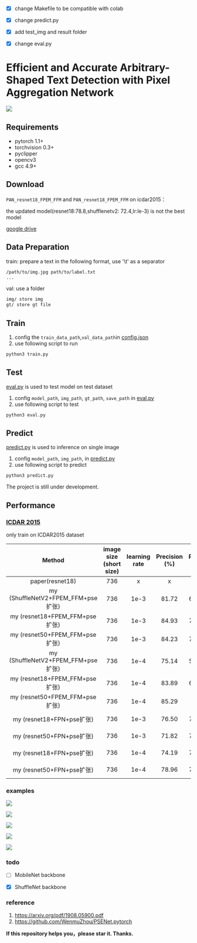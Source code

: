 - [x] change Makefile to be compatible with colab
- [x] change predict.py  
- [x] add test_img and result folder 
- [x] change eval.py 


# Efficient and Accurate Arbitrary-Shaped Text Detection with Pixel Aggregation Network

![](imgs/paper/PAN.jpg)

## Requirements
* pytorch 1.1+
* torchvision 0.3+
* pyclipper
* opencv3
* gcc 4.9+

## Download

`PAN_resnet18_FPEM_FFM` and `PAN_resnet18_FPEM_FFM` on icdar2015：

the updated model(resnet18:78.8,shufflenetv2: 72.4,lr:le-3) is not the best model

[google drive](https://drive.google.com/drive/folders/1bKPQEEOJ5kgSSRMpnDB8HIRecnD_s4bR?usp=sharing)

## Data Preparation

train: prepare a text in the following format, use '\t' as a separator
```bash
/path/to/img.jpg path/to/label.txt
...
```
val:
use a folder
```bash
img/ store img
gt/ store gt file
```

## Train
1. config the `train_data_path`,`val_data_path`in [config.json](config.json)
2. use following script to run
```sh
python3 train.py
```

## Test

[eval.py](eval.py) is used to test model on test dataset

1. config `model_path`, `img_path`, `gt_path`, `save_path` in [eval.py](eval.py)
2. use following script to test
```sh
python3 eval.py
```

## Predict 
[predict.py](predict.py) is used to inference on single image

1. config `model_path`, `img_path`, in [predict.py](predict.py)
2. use following script to predict
```sh
python3 predict.py
```

The project is still under development.

<h2 id="Performance">Performance</h2>

### [ICDAR 2015](http://rrc.cvc.uab.es/?ch=4)
only train on ICDAR2015 dataset

| Method                   | image size (short size) |learning rate | Precision (%) | Recall (%) | F-measure (%) | FPS |
|:--------------------------:|:-------:|:--------:|:--------:|:------------:|:---------------:|:-----:|
| paper(resnet18)  | 736 |x | x | x | 80.4 | 26.1 |
| my (ShuffleNetV2+FPEM_FFM+pse扩张)  |736 |1e-3| 81.72 | 66.73 | 73.47 | 24.71 (P100)|
| my (resnet18+FPEM_FFM+pse扩张)  |736 |1e-3| 84.93 | 74.09 | 79.14 | 21.31 (P100)|
| my (resnet50+FPEM_FFM+pse扩张)  |736 |1e-3| 84.23 | 76.12 | 79.96 | 14.22 (P100)|
| my (ShuffleNetV2+FPEM_FFM+pse扩张)  |736 |1e-4| 75.14 | 57.34 | 65.04 | 24.71 (P100)|
| my (resnet18+FPEM_FFM+pse扩张)  |736 |1e-4| 83.89 | 69.23 | 75.86 | 21.31 (P100)|
| my (resnet50+FPEM_FFM+pse扩张)  |736 |1e-4| 85.29 | 75.1 | 79.87 | 14.22 (P100)|
| my (resnet18+FPN+pse扩张)  | 736 |1e-3|  76.50 | 74.70 | 75.59 | 14.47 (P100)|
| my (resnet50+FPN+pse扩张)  | 736 |1e-3|  71.82 | 75.73 | 73.72 | 10.67 (P100)|
| my (resnet18+FPN+pse扩张)  | 736 |1e-4|  74.19 | 72.34 | 73.25 | 14.47 (P100)|
| my (resnet50+FPN+pse扩张)  | 736 |1e-4|  78.96 | 76.27 | 77.59 | 10.67 (P100)|

### examples
![](imgs/example/img_2.jpg)

![](imgs/example/img_10.jpg)

![](imgs/example/img_29.jpg)

![](imgs/example/img_75.jpg)

![](imgs/example/img_91.jpg)

### todo
- [ ] MobileNet backbone

- [x] ShuffleNet backbone
### reference
1. https://arxiv.org/pdf/1908.05900.pdf
2. https://github.com/WenmuZhou/PSENet.pytorch

**If this repository helps you，please star it. Thanks.**
